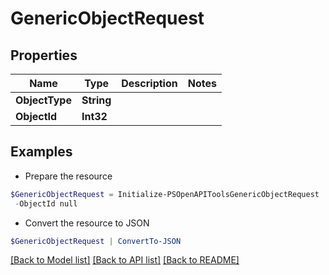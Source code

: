 # GenericObjectRequest
## Properties

Name | Type | Description | Notes
------------ | ------------- | ------------- | -------------
**ObjectType** | **String** |  | 
**ObjectId** | **Int32** |  | 

## Examples

- Prepare the resource
```powershell
$GenericObjectRequest = Initialize-PSOpenAPIToolsGenericObjectRequest  -ObjectType null `
 -ObjectId null
```

- Convert the resource to JSON
```powershell
$GenericObjectRequest | ConvertTo-JSON
```

[[Back to Model list]](../README.md#documentation-for-models) [[Back to API list]](../README.md#documentation-for-api-endpoints) [[Back to README]](../README.md)

